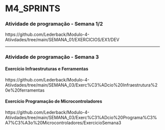 # M4_SPRINTS
 
<h3>Atividade de programação - Semana 1/2</h3>
https://github.com/Lederback/Modulo-4-Atiivdades/tree/main/SEMANA_01/EXERCICIOS/EX1/DEV

<hr>

<h3>Atividade de programação - Semana 3</h3>
<h4>Exercício Infraestruturas e Ferramentas</h4>
https://github.com/Lederback/Modulo-4-Atiivdades/tree/main/SEMANA_03/Exerc%C3%ADcio%20Infraestrutura%20e%20ferramentas

<h4>Exercício Programação de Microcontroladores</h4>
https://github.com/Lederback/Modulo-4-Atiivdades/tree/main/SEMANA_03/Exerc%C3%ADcio%20Programa%C3%A7%C3%A3o%20Microcontroladores/ExercicioSemana3

